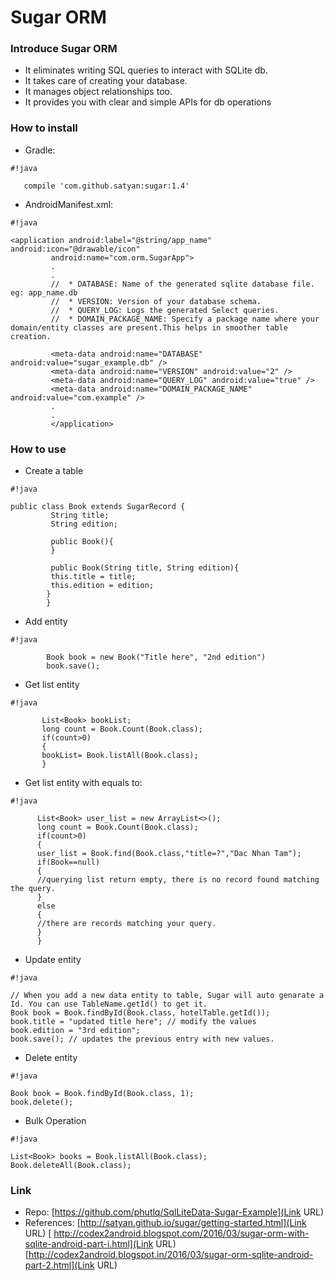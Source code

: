 # Sugar ORM #

### Introduce Sugar ORM ###

* It eliminates writing SQL queries to interact with SQLite db.
* It takes care of creating your database.
* It manages object relationships too.
* It provides you with clear and simple APIs for db operations

### How to install ###

* Gradle:
   
      
```
#!java

   compile 'com.github.satyan:sugar:1.4'
```



* AndroidManifest.xml:
        
         
```
#!java

<application android:label="@string/app_name" android:icon="@drawable/icon"
         android:name="com.orm.SugarApp">
         .
         .
         //  * DATABASE: Name of the generated sqlite database file. eg: app_name.db
         //  * VERSION: Version of your database schema.
         //  * QUERY_LOG: Logs the generated Select queries.
         //  * DOMAIN_PACKAGE_NAME: Specify a package name where your domain/entity classes are present.This helps in smoother table creation.

         <meta-data android:name="DATABASE" android:value="sugar_example.db" />
         <meta-data android:name="VERSION" android:value="2" />
         <meta-data android:name="QUERY_LOG" android:value="true" />
         <meta-data android:name="DOMAIN_PACKAGE_NAME" android:value="com.example" />
         .
         .
         </application>
```


### How to use ###

* Create a table

         
```
#!java

public class Book extends SugarRecord {
         String title;
         String edition;

         public Book(){
         }

         public Book(String title, String edition){
         this.title = title;
         this.edition = edition;
        }
        }
```


* Add entity

       
```
#!java

        Book book = new Book("Title here", "2nd edition")
        book.save();
```

        
* Get list entity

       
```
#!java

       List<Book> bookList;  
       long count = Book.Count(Book.class);
       if(count>0)  
       {  
       bookList= Book.listAll(Book.class);  
       }  
```


* Get list entity with equals to:     
    

      
```
#!java

      List<Book> user_list = new ArrayList<>();
      long count = Book.Count(Book.class);
      if(count>0)  
      {  
      user_list = Book.find(Book.class,"title=?","Dac Nhan Tam");  
      if(Book==null)  
      {  
      //querying list return empty, there is no record found matching the query.  
      }  
      else  
      {  
      //there are records matching your query.   
      }  
      }  
```
 * Update entity


```
#!java

// When you add a new data entity to table, Sugar will auto genarate a Id. You can use TableName.getId() to get it. 
Book book = Book.findById(Book.class, hotelTable.getId());
book.title = "updated title here"; // modify the values
book.edition = "3rd edition";
book.save(); // updates the previous entry with new values.
```

 * Delete entity


```
#!java

Book book = Book.findById(Book.class, 1);
book.delete();
```
 
 * Bulk Operation


```
#!java

List<Book> books = Book.listAll(Book.class);
Book.deleteAll(Book.class);
```


### Link ###

* Repo: [https://github.com/phutlq/SqlLiteData-Sugar-Example](Link URL)
* References: [http://satyan.github.io/sugar/getting-started.html](Link URL)
             [ http://codex2android.blogspot.com/2016/03/sugar-orm-with-sqlite-android-part-i.html](Link URL)
              [http://codex2android.blogspot.in/2016/03/sugar-orm-sqlite-android-part-2.html](Link URL)